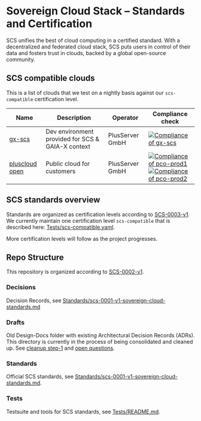 # Sovereign Cloud Stack – Standards and Certification

SCS unifies the best of cloud computing in a certified standard. With a decentralized and federated cloud stack, SCS puts users in control of their data and fosters trust in clouds, backed by a global open-source community.

## SCS compatible clouds

This is a list of clouds that we test on a nightly basis against our `scs-compatible` certification level.

| Name | Description | Operator | Compliance check |
| ---- | ----------- | -------- | ---------- |
| [gx-scs](https://github.com/SovereignCloudStack/docs/blob/main/community/contribute/cloud-resources/plusserver-gx-scs.md) | Dev environment provided for SCS & GAIA-X context | PlusServer GmbH | [![Compliance of gx-scs](https://github.com/SovereignCloudStack/standards/actions/workflows/check-gx-scs.yml/badge.svg)](https://github.com/SovereignCloudStack/standards/actions/workflows/check-gx-scs.yml) |
| [pluscloud open](https://www.plusserver.com/en/products/pluscloud-open) | Public cloud for customers | PlusServer GmbH | [![Compliance of pco-prod1](https://github.com/SovereignCloudStack/standards/actions/workflows/check-pco-prod1.yml/badge.svg)](https://github.com/SovereignCloudStack/standards/actions/workflows/check-pco-prod1.yml) <br /> [![Compliance of pco-prod2](https://github.com/SovereignCloudStack/standards/actions/workflows/check-pco-prod2.yml/badge.svg)](https://github.com/SovereignCloudStack/standards/actions/workflows/check-pco-prod2.yml)

## SCS standards overview

Standards are organized as certification levels according to [SCS-0003-v1](Standards/scs-0003-v1-sovereign-cloud-standards-yaml.md). We currently maintain one certification level `scs-compatible` that is described here: [Tests/scs-compatible.yaml](Tests/scs-compatible.yaml).

More certification levels will follow as the project progresses.

## Repo Structure

This repository is organized according to [SCS-0002-v1](Decisions/scs-0002-v1-standards-docs-org.md).

### Decisions

Decision Records, see [Standards/scs-0001-v1-sovereign-cloud-standards.md](Standards/scs-0001-v1-sovereign-cloud-standards.md#types-of-documents)

### Drafts

Old Design-Docs folder with existing Architectural Decision Records (ADRs). This directory is currently in the process of being consolidated and cleaned up. See [cleanup step-1](Decisions/scs-0002-v1-standards-docs-org.md#suggested-cleanup-step-1) and [open questions](Decisions/scs-0002-v1-standards-docs-org.md#open-questions).

### Standards

Official SCS standards, see [Standards/scs-0001-v1-sovereign-cloud-standards.md](Standards/scs-0001-v1-sovereign-cloud-standards.md).

### Tests

Testsuite and tools for SCS standards, see [Tests/README.md](Tests/README.md).

